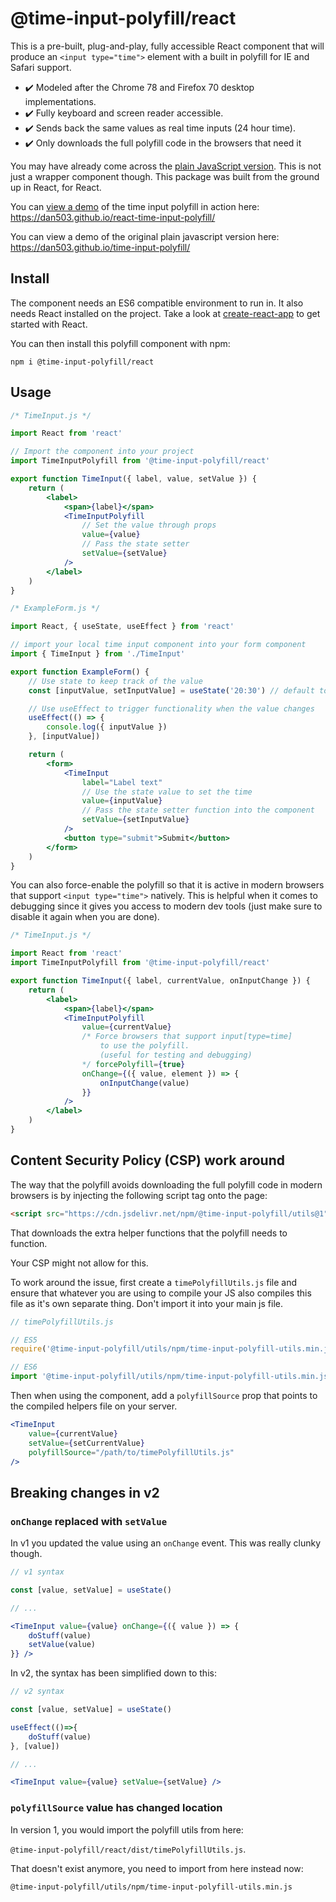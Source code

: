 # @time-input-polyfill/react

This is a pre-built, plug-and-play, fully accessible React component that will produce an `<input type="time">` element with a built in polyfill for IE and Safari support.

-   ✔️ Modeled after the Chrome 78 and Firefox 70 desktop implementations.
-   ✔️ Fully keyboard and screen reader accessible.
-   ✔️ Sends back the same values as real time inputs (24 hour time).
-   ✔️ Only downloads the full polyfill code in the browsers that need it

You may have already come across the [plain JavaScript version](https://www.npmjs.com/package/time-input-polyfill). This is not just a wrapper component though. This package was built from the ground up in React, for React.

You can [view a demo](https://dan503.github.io/react-time-input-polyfill/) of the time input polyfill in action here: https://dan503.github.io/react-time-input-polyfill/

You can view a demo of the original plain javascript version here: https://dan503.github.io/time-input-polyfill/

## Install

The component needs an ES6 compatible environment to run in. It also needs React installed on the project. Take a look at [create-react-app](https://create-react-app.dev/docs/getting-started) to get started with React.

You can then install this polyfill component with npm:

```
npm i @time-input-polyfill/react
```

## Usage

```jsx
/* TimeInput.js */

import React from 'react'

// Import the component into your project
import TimeInputPolyfill from '@time-input-polyfill/react'

export function TimeInput({ label, value, setValue }) {
	return (
		<label>
			<span>{label}</span>
			<TimeInputPolyfill
				// Set the value through props
				value={value}
				// Pass the state setter
				setValue={setValue}
			/>
		</label>
	)
}
```

```jsx
/* ExampleForm.js */

import React, { useState, useEffect } from 'react'

// import your local time input component into your form component
import { TimeInput } from './TimeInput'

export function ExampleForm() {
	// Use state to keep track of the value
	const [inputValue, setInputValue] = useState('20:30') // default to 8:30 PM

	// Use useEffect to trigger functionality when the value changes
	useEffect(() => {
		console.log({ inputValue })
	}, [inputValue])

	return (
		<form>
			<TimeInput
				label="Label text"
				// Use the state value to set the time
				value={inputValue}
				// Pass the state setter function into the component
				setValue={setInputValue}
			/>
			<button type="submit">Submit</button>
		</form>
	)
}
```

You can also force-enable the polyfill so that it is active in modern browsers that support `<input type="time">` natively. This is helpful when it comes to debugging since it gives you access to modern dev tools (just make sure to disable it again when you are done).

```jsx
/* TimeInput.js */

import React from 'react'
import TimeInputPolyfill from '@time-input-polyfill/react'

export function TimeInput({ label, currentValue, onInputChange }) {
	return (
		<label>
			<span>{label}</span>
			<TimeInputPolyfill
				value={currentValue}
				/* Force browsers that support input[type=time]
					to use the polyfill.
					(useful for testing and debugging)
				*/ forcePolyfill={true}
				onChange={({ value, element }) => {
					onInputChange(value)
				}}
			/>
		</label>
	)
}
```

## Content Security Policy (CSP) work around

The way that the polyfill avoids downloading the full polyfill code in modern browsers is by injecting the following script tag onto the page:

```html
<script src="https://cdn.jsdelivr.net/npm/@time-input-polyfill/utils@1"></script>
```

That downloads the extra helper functions that the polyfill needs to function.

Your CSP might not allow for this.

To work around the issue, first create a `timePolyfillUtils.js` file and ensure that whatever you are using to compile your JS also compiles this file as it's own separate thing. Don't import it into your main js file.

```js
// timePolyfillUtils.js

// ES5
require('@time-input-polyfill/utils/npm/time-input-polyfill-utils.min.js')

// ES6
import '@time-input-polyfill/utils/npm/time-input-polyfill-utils.min.js'
```

Then when using the component, add a `polyfillSource` prop that points to the compiled helpers file on your server.

```jsx
<TimeInput
	value={currentValue}
	setValue={setCurrentValue}
	polyfillSource="/path/to/timePolyfillUtils.js"
/>
```

## Breaking changes in v2

### `onChange` replaced with `setValue`

In v1 you updated the value using an `onChange` event. This was really clunky though.

```jsx
// v1 syntax

const [value, setValue] = useState()

// ...

<TimeInput value={value} onChange={({ value }) => {
	doStuff(value)
	setValue(value)
}} />
```

In v2, the syntax has been simplified down to this:

```jsx
// v2 syntax

const [value, setValue] = useState()

useEffect(()=>{
	doStuff(value)
}, [value])

// ...

<TimeInput value={value} setValue={setValue} />
```

### `polyfillSource` value has changed location

In version 1, you would import the polyfill utils from here:

`@time-input-polyfill/react/dist/timePolyfillUtils.js`.

That doesn't exist anymore, you need to import from here instead now:

`@time-input-polyfill/utils/npm/time-input-polyfill-utils.min.js`
